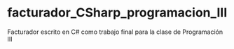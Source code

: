 # facturador_CSharp_programacion_III
Facturador escrito en C# como trabajo final para la clase de Programación III
